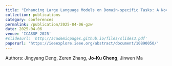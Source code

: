 ```yaml
---
title: "Enhancing Large Language Models on Domain-specific Tasks: A Novel Training Strategy via Domain Adaptation and Preference Alignment"
collection: publications
category: conferences
permalink: /publication/2025-04-06-gzw
date: 2025-04-06
venue: 'ICASSP 2025'
#slidesurl: 'http://academicpages.github.io/files/slides3.pdf'
paperurl: 'https://ieeexplore.ieee.org/abstract/document/10890050/'
---
```

Authors: Jingyang Deng, Zeren Zhang, **Jo-Ku Cheng**, Jinwen Ma

